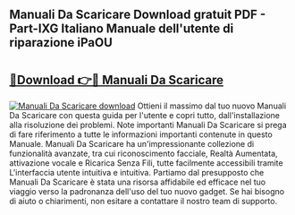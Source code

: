 ## Manuali Da Scaricare Download gratuit PDF - Part-IXG Italiano Manuale dell'utente di riparazione iPaOU

# <h2><a href="http://dfbx06h.blite.top/?on=Manuali+Da+Scaricare">🔗Download 👉🔴 Manuali Da Scaricare</a></h2>

[![Manuali Da Scaricare download](https://i.imgur.com/lujVjoI.png)](http://dfbx06h.blite.top/?on=Manuali+Da+Scaricare)
Ottieni il massimo dal tuo nuovo Manuali Da Scaricare con questa guida per l'utente e copri tutto, dall'installazione alla risoluzione dei problemi. Note importanti Manuali Da Scaricare si prega di fare riferimento a tutte le informazioni importanti contenute in questo Manuale. Manuali Da Scaricare ha un'impressionante collezione di funzionalità avanzate, tra cui riconoscimento facciale, Realtà Aumentata, attivazione vocale e Ricarica Senza Fili, tutte facilmente accessibili tramite L'interfaccia utente intuitiva e intuitiva. Partiamo dal presupposto che Manuali Da Scaricare è stata una risorsa affidabile ed efficace nel tuo viaggio verso la padronanza dell'uso del tuo nuovo gadget. Se hai bisogno di aiuto o chiarimenti, non esitare a contattare il nostro team di supporto.
